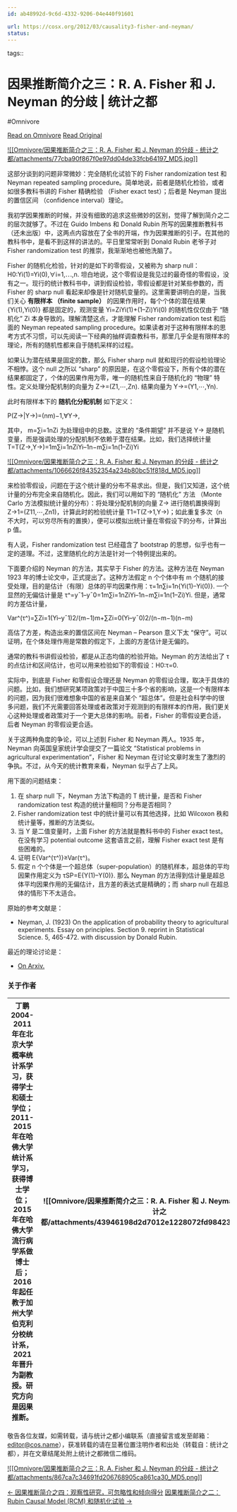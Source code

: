 ```yaml
---
id: ab48992d-9c6d-4332-9206-04e440f91601

url: https://cosx.org/2012/03/causality3-fisher-and-neyman/
status:
---
```



tags:: 

# 因果推断简介之三：R. A. Fisher 和 J. Neyman 的分歧 | 统计之都
#Omnivore

[Read on Omnivore](https://omnivore.app/me/r-a-fisher-j-neyman-18f9b5a3e7c)
[Read Original](https://cosx.org/2012/03/causality3-fisher-and-neyman/)

[![[Omnivore/因果推断简介之三：R. A. Fisher 和 J. Neyman 的分歧 - 统计之都/attachments/77cba90f867f0e97dd04de33fcb64197_MD5.jpg]]](https://uploads.cosx.org/2012/03/R.A.-Fisher.jpg)

这部分谈到的问题非常微妙：完全随机化试验下的 Fisher randomization test 和 Neyman repeated sampling procedure。简单地说，前者是随机化检验，或者如很多教科书讲的 Fisher 精确检验 （Fisher exact test）；后者是 Neyman 提出的置信区间 （confidence interval）理论。

我初学因果推断的时候，并没有细致的追求这些微妙的区别，觉得了解到简介之二的层次就够了。不过在 Guido Imbens 和 Donald Rubin 所写的因果推断教科书（还未出版）中，这两点内容放在了全书的开端，作为因果推断的引子。在其他的教科书中，是看不到这样的讲法的。平日里常常听到 Donald Rubin 老爷子对 Fisher randomization test 的推崇，我渐渐地也被他洗脑了。

Fisher 的随机化检验，针对的是如下的零假设，又被称为 sharp null： H0:Yi(1)\=Yi(0),∀i\=1,⋯,n. 坦白地说，这个零假设是我见过的最奇怪的零假设，没有之一。现行的统计教科书中，讲到假设检验，零假设都是针对某些参数的，而 Fisher 的 sharp null 看起来却像是针对随机变量的。这里需要讲明白的是，当我们关心 **有限样本 （finite sample）** 的因果作用时，每个个体的潜在结果 {Yi(1),Yi(0)} 都是固定的，观测变量 Yi\=ZiYi(1)+(1–Zi)Yi(0) 的随机性仅仅由于 “随机化” Zi 本身导致的。理解清楚这点，才能理解 Fisher randomization test 和后面的 Neyman repeated sampling procedure。如果读者对于这种有限样本的思考方式不习惯，可以先阅读一下经典的抽样调查教科书，那里几乎全是有限样本的理论，所有的随机性都来自于随机采样的过程。

如果认为潜在结果是固定的数，那么 Fisher sharp null 就和现行的假设检验理论不相悖。这个 null 之所以 “sharp” 的原因是，在这个零假设下，所有个体的潜在结果都固定了，个体的因果作用为零，唯一的随机性来自于随机化的 “物理” 特性。定义处理分配机制的向量为 Z→\=(Z1,⋯,Zn). 结果向量为 Y→\=(Y1,⋯,Yn).

此时有限样本下的 **随机化分配机制** 如下定义：

P(Z→|Y→)\=(nm)−1,∀Y→,

其中， m\=∑i\=1nZi 为处理组中的总数。这里的 “条件期望” 并不是说 Y→ 是随机变量，而是强调处理的分配机制不依赖于潜在结果。比如，我们选择统计量 T\=T(Z→,Y→)\=1m∑i\=1nZiYi–1n−m∑i\=1n(1–Zi)Yi

[![[Omnivore/因果推断简介之三：R. A. Fisher 和 J. Neyman 的分歧 - 统计之都/attachments/1066626f84352354a234b80bc51f818d_MD5.jpg]]](https://uploads.cosx.org/2012/03/J.-Neyman.jpg)

来检验零假设，问题在于这个统计量的分布不易求出。但是，我们又知道，这个统计量的分布完全来自随机化。因此，我们可以用如下的 “随机化” 方法 （Monte Carlo 方法模拟统计量的分布）：将处理分配机制的向量 Z→ 进行随机置换得到 Z→1\=(Z11,⋯,Zn1)，计算此时的检验统计量 T1\=T(Z→1,Y→)；如此重复多次（n 不大时，可以穷尽所有的置换），便可以模拟出统计量在零假设下的分布，计算出 p 值。

有人说，Fisher randomization test 已经蕴含了 bootstrap 的思想，似乎也有一定的道理。不过，这里随机化的方法是针对一个特例提出来的。

下面要介绍的 Neyman 的方法，其实早于 Fisher 的方法。这种方法在 Neyman 1923 年的博士论文中，正式提出了。这种方法假定 n 个个体中有 m 个随机的接受处理，目的是估计（有限）总体的平均因果作用：τ\=1n∑i\=1n{Yi(1)–Yi(0)}. 一个显然的无偏估计量是 τ^\=y¯1–y¯0\=1m∑i\=1nZiYi–1n−m∑i\=1n(1–Zi)Yi. 但是，通常的方差估计量，

Var^(τ^)\=∑Zi\=1(Yi–y¯1)2/(m−1)m+∑Zi\=0(Yi–y¯0)2/(n−m−1)(n−m)

高估了方差，构造出来的置信区间在 Neyman – Pearson 意义下太 “保守”。可以证明，在个体处理作用是常数的假定下，上面的方差估计是无偏的。

通常的教科书讲假设检验，都是从正态均值的检验开始。Neyman 的方法给出了 τ 的点估计和区间估计，也可以用来检验如下的零假设：H0:τ\=0.

实际中，到底是 Fisher 和零假设合理还是 Neyman 的零假设合理，取决于具体的问题。比如，我们想研究某项政策对于中国三十多个省的影响，这是一个有限样本的问题，因为我们很难想象中国的省是来自某个 “超总体”。但是社会科学中的很多问题，我们不光需要回答处理或者政策对于观测到的有限样本的作用，我们更关心这种处理或者政策对于一个更大总体的影响。前者，Fisher 的零假设更合适，后者 Neyman 的零假设更合适。

关于这两种角度的争论，可以上述到 Fisher 和 Neyman 两人。1935 年，Neyman 向英国皇家统计学会提交了一篇论文 “Statistical problems in agricultural experimentation”，Fisher 和 Neyman 在讨论文章时发生了激烈的争执。不过，从今天的统计教育来看，Neyman 似乎占了上风。

用下面的问题结束：

1. 在 sharp null 下，Neyman 方法下构造的 T 统计量，是否和 Fisher randomization test 构造的统计量相同？分布是否相同？
2. Fisher randomization test 中的统计量可以有其他选择，比如 Wilcoxon 秩和统计量等，推断的方法类似。
3. 当 Y 是二值变量时，上面 Fisher 的方法就是教科书中的 Fisher exact test。在没有学习 potential outcome 这套语言之前，理解 Fisher exact test 是有些困难的。
4. 证明 E{Var^(τ^)}≥Var(τ^)。
5. 假定 n 个个体是一个超总体（super-population）的随机样本，超总体的平均因果作用定义为 τSP\=E{Y(1)–Y(0)}. 那么 Neyman 的方法得到估计量是超总体平均因果作用的无偏估计，且方差的表达式是精确的；而 sharp null 在超总体的情形下不太适合。

原始的参考文献是：

* Neyman, J. (1923) On the application of probability theory to agricultural experiments. Essay on principles. Section 9\. reprint in Statistical Science. 5, 465-472\. with discussion by Donald Rubin.

最近的理论讨论是：

* [On Arxiv.](http://arxiv.org/abs/1402.0142)

### 关于作者

| 丁鹏2004-2011 年在北京大学概率统计系学习，获得学士和硕士学位；2011-2015 年在哈佛大学统计系学习，获得博士学位；2015 年在哈佛大学流行病学系做博士后；2016 年起任教于加州大学伯克利分校统计系，2021 年晋升为副教授。研究方向是因果推断。 | ![[Omnivore/因果推断简介之三：R. A. Fisher 和 J. Neyman 的分歧 - 统计之都/attachments/43946198d2d7012e1228072fd9842304_MD5.jpg]] |
| ------------------------------------------------------------------------------------------------------------------------------------ | -------------------------------------------------------------------------------------------------------------------------------------------------------------------------------------- |

敬告各位友媒，如需转载，请与统计之都小编联系（直接留言或发至邮箱：editor@cos.name），获准转载的请在显著位置注明作者和出处（转载自：统计之都），并在文章结尾处附上统计之都微信二维码。

[![[Omnivore/因果推断简介之三：R. A. Fisher 和 J. Neyman 的分歧 - 统计之都/attachments/867ca7c34691fd206768905ca861ca30_MD5.png]]](https://uploads.cosx.org/images/wechat-qrcode.png)

[← 因果推断简介之四：观察性研究，可忽略性和倾向得分](https://cosx.org/2012/04/causality4-observational-study-ignorability-and-propensity-score/ "按左右键可翻页") [因果推断简介之二：Rubin Causal Model (RCM) 和随机化试验 →](https://cosx.org/2012/03/causality2-rcm/ "按左右键可翻页") 

